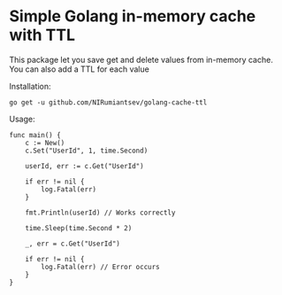 # Simple Golang in-memory cache with TTL

This package let you save get and delete values from in-memory cache. You can also add a TTL for each value

Installation:

```go get -u github.com/NIRumiantsev/golang-cache-ttl```

Usage:
```
func main() {
	c := New()
	c.Set("UserId", 1, time.Second)

	userId, err := c.Get("UserId")

	if err != nil {
		log.Fatal(err)
	}

	fmt.Println(userId) // Works correctly

	time.Sleep(time.Second * 2)

	_, err = c.Get("UserId")

	if err != nil {
		log.Fatal(err) // Error occurs
	}
}
```